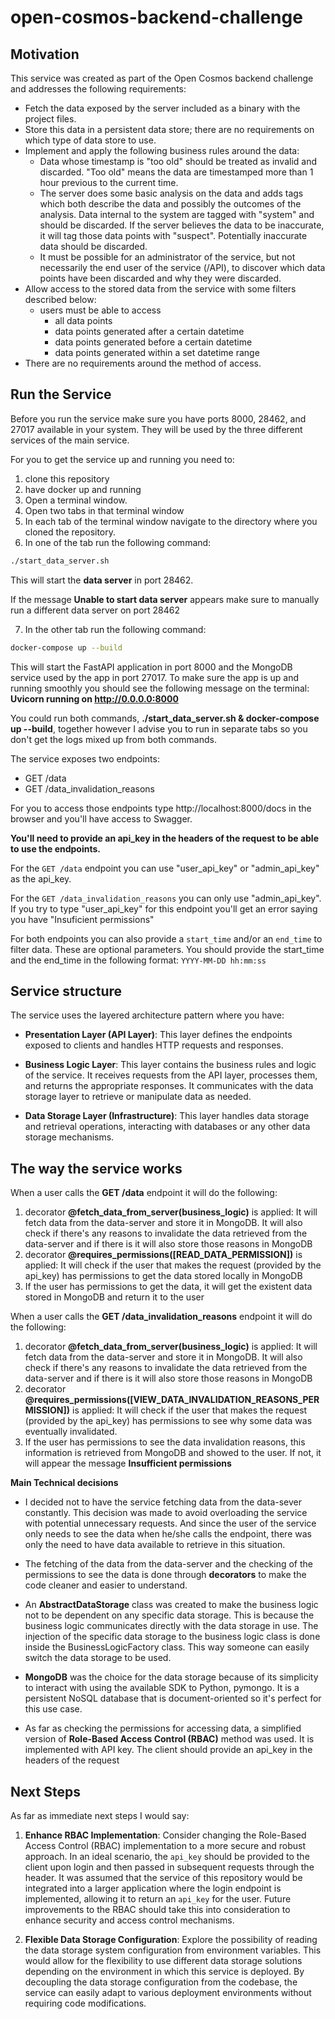 # open-cosmos-backend-challenge


## Motivation

This service was created as part of the Open Cosmos backend challenge and addresses the following requirements:

- Fetch the data exposed by the server included as a binary with the project files.
- Store this data in a persistent data store; there are no requirements on which type of data store to use.
- Implement and apply the following business rules around the data:
  - Data whose timestamp is "too old" should be treated as invalid and discarded. "Too old" means the data are timestamped more than 1 hour previous to the current time.
  - The server does some basic analysis on the data and adds tags which both describe the data and possibly the outcomes of the analysis. Data internal to the system are tagged with "system" and should be discarded. If the server believes the data to be inaccurate, it will tag those data points with "suspect". Potentially inaccurate data should be discarded.
  - It must be possible for an administrator of the service, but not necessarily the end user of the service (/API), to discover which data points have been discarded and why they were discarded.
- Allow access to the stored data from the service with some filters described below: 
  - users must be able to access 
    - all data points 
    - data points generated after a certain datetime 
    - data points generated before a certain datetime 
    - data points generated within a set datetime range
- There are no requirements around the method of access.

## Run the Service

Before you run the service make sure you have ports 8000, 28462, and 27017 available in your system.
They will be used by the three different services of the main service.

For you to get the service up and running you need to:
1. clone this repository 
2. have docker up and running
3. Open a terminal window.
4. Open two tabs in that terminal window
5. In each tab of the terminal window navigate to the directory where you cloned the repository.
6. In one of the tab run the following command:
```bash
./start_data_server.sh
```

This will start the **data server** in port 28462.

If the message **Unable to start data server** appears make sure to manually run a different data server
on port 28462

7. In the other tab run the following command:
```bash
docker-compose up --build
```
This will start the FastAPI application in port 8000 and the MongoDB service used by the app in port 27017.
To make sure the app is up and running smoothly you should see the following message on the terminal: **Uvicorn running on http://0.0.0.0:8000**


You could run both commands, **./start_data_server.sh & docker-compose up --build**,  together however I advise you to run in separate tabs 
so you don't get the logs mixed up from both commands.


The service exposes two endpoints: 
- GET /data 
- GET /data_invalidation_reasons

For you to access those endpoints type http://localhost:8000/docs in the browser and you'll have access to Swagger.

**You'll need to provide an api_key in the headers of the request
to be able to use the endpoints.**


For the `GET /data` endpoint you can use "user_api_key" or "admin_api_key" as the api_key.  


For the `GET /data_invalidation_reasons` you can only use "admin_api_key". 
If you try to type "user_api_key" for this endpoint you'll get an error saying you have "Insuficient permissions"


For both endpoints you can also provide a `start_time` and/or an `end_time` to filter data.
These are optional parameters.
You should provide the start_time and the end_time in the following format: `YYYY-MM-DD hh:mm:ss`


## Service structure

The service uses the layered architecture pattern where you have:
- **Presentation Layer (API Layer)**: This layer defines the endpoints exposed to clients and handles HTTP requests and responses.

- **Business Logic Layer**: This layer contains the business rules and logic of the service. 
It receives requests from the API layer, processes them, and returns the appropriate responses. 
It communicates with the data storage layer to retrieve or manipulate data as needed.

- **Data Storage Layer (Infrastructure)**: This layer handles data storage and retrieval operations, 
interacting with databases or any other data storage mechanisms.

## The way the service works

When a user calls the **GET /data** endpoint it will do the following:
1. decorator **@fetch_data_from_server(business_logic)** is applied: 
It will fetch data from the data-server and store it in MongoDB. 
It will also check if there's any reasons to invalidate the data retrieved from the data-server
and if there is it will also store those reasons in MongoDB
2. decorator **@requires_permissions([READ_DATA_PERMISSION])** is applied:
It will check if the user that makes the request (provided by the api_key) has permissions
to get the data stored locally in MongoDB
3. If the user has permissions to get the data,
it will get the existent data stored in MongoDB and return it to the user

When a user calls the **GET /data_invalidation_reasons** endpoint it will do the following:
1. decorator **@fetch_data_from_server(business_logic)** is applied: 
It will fetch data from the data-server and store it in MongoDB. 
It will also check if there's any reasons to invalidate the data retrieved from the data-server
and if there is it will also store those reasons in MongoDB
2. decorator **@requires_permissions([VIEW_DATA_INVALIDATION_REASONS_PERMISSION])** is applied:
It will check if the user that makes the request (provided by the api_key) has permissions
to see why some data was eventually invalidated.
3. If the user has permissions to see the data invalidation reasons, this information is retrieved
from MongoDB and showed to the user. If not, it will appear the message **Insufficient permissions**

**Main Technical decisions**
- I decided not to have the service fetching data from the data-sever constantly.
This decision was made to avoid overloading the service with potential unnecessary requests.
And since the user of the service only needs to see the data when he/she calls the endpoint, 
there was only the need to have data available to retrieve in this situation.


- The fetching of the data from the data-server and the checking of the permissions to see the data
is done through **decorators** to make the code cleaner and easier to understand.


- An **AbstractDataStorage** class was created to make the business logic not to be dependent on any
specific data storage. This is because the business logic communicates directly with the 
data storage in use. The injection of the specific data storage to the business logic class
is done inside the BusinessLogicFactory class. This way someone can easily switch the data storage to be used.


- **MongoDB** was the choice for the data storage because of its simplicity to interact with 
using the available SDK to Python, pymongo. It is a persistent NoSQL database that is document-oriented
so it's perfect for this use case.


- As far as checking the permissions for accessing data, 
a simplified version of **Role-Based Access Control (RBAC)** method was used.
It is implemented with API key. The client should provide an api_key in the headers of 
the request


## Next Steps
As far as immediate next steps I would say:


1. **Enhance RBAC Implementation**: Consider changing the Role-Based Access Control (RBAC) implementation to a more secure and robust approach. In an ideal scenario, the `api_key` should be provided to the client upon login and then passed in subsequent requests through the header. It was assumed that the service of this repository would be integrated into a larger application where the login endpoint is implemented, allowing it to return an `api_key` for the user. Future improvements to the RBAC should take this into consideration to enhance security and access control mechanisms.

2. **Flexible Data Storage Configuration**: Explore the possibility of reading the data storage system configuration from environment variables. This would allow for the flexibility to use different data storage solutions depending on the environment in which this service is deployed. By decoupling the data storage configuration from the codebase, the service can easily adapt to various deployment environments without requiring code modifications.

